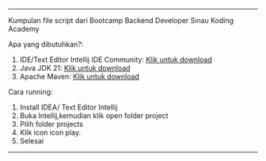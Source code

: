 ----------------------------------------------------------------------------------------------------------------------------------------------------------------------------------------------

Kumpulan file script dari Bootcamp Backend Developer Sinau Koding Academy

Apa yang dibutuhkan?:

1. IDE/Text Editor Intellij IDE Community: [Klik untuk download](https://www.jetbrains.com/idea/download/other.html)
2. Java JDK 21: [Klik untuk download](https://www.oracle.com/java/technologies/javase/jdk21-archive-downloads.html)
3. Apache Maven: [Klik untuk download](https://maven.apache.org/download.cgi)

Cara running:
1. Install IDEA/ Text Editor Intellij
2. Buka Intellij,kemudian klik open folder project
3. Pilih folder projects
4. Klik icon icon play.
5. Selesai

-----------------------------------------------------------------------------------------------------------------------------------------------------------------------------------------------
